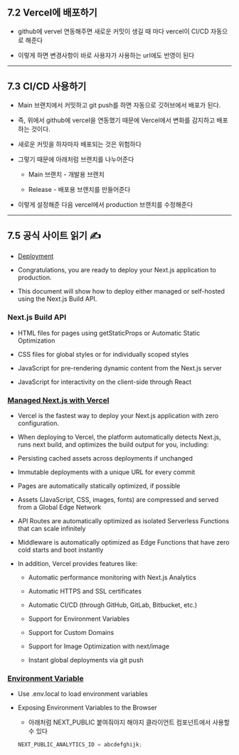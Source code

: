 ## 7.2 Vercel에 배포하기

- github에 vervel 연동해주면 새로운 커밋이 생길 때 마다 vercel이 CI/CD 자동으로 해준다

- 이렇게 하면 변경사항이 바로 사용자가 사용하는 url에도 반영이 된다

---

## 7.3 CI/CD 사용하기

- Main 브랜치에서 커밋하고 git push를 하면 자동으로 깃허브에서 배포가 된다.

- 즉, 위에서 github에 vercel을 연동했기 때문에 Vercel에서 변화를 감지하고 배포하는 것이다.
   
- 새로운 커밋을 하자마자 배포되는 것은 위험하다

- 그렇기 때문에 아래처럼 브랜치를 나누어준다

  - Main 브랜치 - 개발용 브랜치

  - Release - 배포용 브랜치를 만들어준다

- 이렇게 설정해준 다음 vercel에서 production 브랜치를 수정해준다



---

## 7.5 공식 사이트 읽기 ✍️

- [Deployment](https://nextjs.org/docs/app/building-your-application/deploying)

- Congratulations, you are ready to deploy your Next.js application to production.

- This document will show how to deploy either managed or self-hosted using the Next.js Build API.

### Next.js Build API

- HTML files for pages using getStaticProps or Automatic Static Optimization

- CSS files for global styles or for individually scoped styles

- JavaScript for pre-rendering dynamic content from the Next.js server

- JavaScript for interactivity on the client-side through React

### [Managed Next.js with Vercel](https://nextjs.org/docs/app/building-your-application/deploying#managed-nextjs-with-vercel)

- Vercel is the fastest way to deploy your Next.js application with zero configuration.

- When deploying to Vercel, the platform automatically detects Next.js, runs next build, and optimizes the build output for you, including:

- Persisting cached assets across deployments if unchanged

- Immutable deployments with a unique URL for every commit

- Pages are automatically statically optimized, if possible

- Assets (JavaScript, CSS, images, fonts) are compressed and served from a Global Edge Network

- API Routes are automatically optimized as isolated Serverless Functions that can scale infinitely

- Middleware is automatically optimized as Edge Functions that have zero cold starts and boot instantly

- In addition, Vercel provides features like:

  - Automatic performance monitoring with Next.js Analytics

  - Automatic HTTPS and SSL certificates

  - Automatic CI/CD (through GitHub, GitLab, Bitbucket, etc.)

  - Support for Environment Variables

  - Support for Custom Domains

  - Support for Image Optimization with next/image

  - Instant global deployments via git push

### [Environment Variable](https://nextjs.org/docs/app/building-your-application/deploying#environment-variables)

- Use .env.local to load environment variables

- Exposing Environment Variables to the Browser

  - 아래처럼 NEXT_PUBLIC 붙여줘야지 해야지 클라이언트 컴포넌트에서 사용할 수 있다

  ```js
  NEXT_PUBLIC_ANALYTICS_ID = abcdefghijk;
  ```
